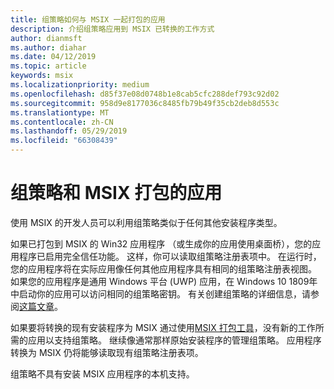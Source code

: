 ```yaml
---
title: 组策略如何与 MSIX 一起打包的应用
description: 介绍组策略应用到 MSIX 已转换的工作方式
author: dianmsft
ms.author: diahar
ms.date: 04/12/2019
ms.topic: article
keywords: msix
ms.localizationpriority: medium
ms.openlocfilehash: d85f37e08d0748b1e8cab5cfc288def793c92d02
ms.sourcegitcommit: 958d9e8177036c8485fb79b49f35cb2deb8d553c
ms.translationtype: MT
ms.contentlocale: zh-CN
ms.lasthandoff: 05/29/2019
ms.locfileid: "66308439"
---
```

# <a name="group-policy-and-msix-packaged-apps"></a>组策略和 MSIX 打包的应用

使用 MSIX 的开发人员可以利用组策略类似于任何其他安装程序类型。

如果已打包到 MSIX 的 Win32 应用程序 （或生成你的应用使用桌面桥），您的应用程序已启用完全信任功能。 这样，你可以读取组策略注册表项中。 在运行时，您的应用程序将在实际应用像任何其他应用程序具有相同的组策略注册表视图。 如果您的应用程序是通用 Windows 平台 (UWP) 应用，在 Windows 10 1809年中启动你的应用可以访问相同的组策略密钥。 有关创建组策略的详细信息，请参阅[这篇文章](https://docs.microsoft.com/openspecs/windows_protocols/ms-gpreg/834da877-264f-4589-9b80-b6b012c8edc3)。

如果要将转换的现有安装程序为 MSIX 通过使用[MSIX 打包工具](mpt-overview.md)，没有新的工作所需的应用以支持组策略。 继续像通常那样原始安装程序的管理组策略。 应用程序转换为 MSIX 仍将能够读取现有组策略注册表项。 

组策略不具有安装 MSIX 应用程序的本机支持。 
